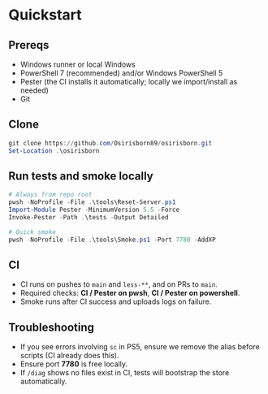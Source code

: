 # Quickstart

## Prereqs
- Windows runner or local Windows
- PowerShell 7 (recommended) and/or Windows PowerShell 5
- Pester (the CI installs it automatically; locally we import/install as needed)
- Git

## Clone
~~~powershell
git clone https://github.com/Osirisborn89/osirisborn.git
Set-Location .\osirisborn
~~~

## Run tests and smoke locally
~~~powershell
# Always from repo root
pwsh -NoProfile -File .\tools\Reset-Server.ps1
Import-Module Pester -MinimumVersion 5.5 -Force
Invoke-Pester -Path .\tests -Output Detailed

# Quick smoke
pwsh -NoProfile -File .\tools\Smoke.ps1 -Port 7780 -AddXP
~~~

## CI
- CI runs on pushes to `main` and `less-**`, and on PRs to `main`.
- Required checks: **CI / Pester on pwsh**, **CI / Pester on powershell**.
- Smoke runs after CI success and uploads logs on failure.

## Troubleshooting
- If you see errors involving `sc` in PS5, ensure we remove the alias before scripts (CI already does this).
- Ensure port **7780** is free locally.
- If `/diag` shows no files exist in CI, tests will bootstrap the store automatically.
